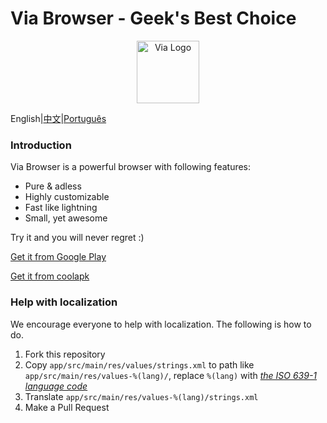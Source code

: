 # Via Browser - Geek's Best Choice

<div align="center"><img src="http://viayoo.com/en/images/logo.png" alt="Via Logo" height="100"/></div>

English|[中文](https://github.com/tuyafeng/Via/blob/master/README_zh_CN.md)|[Português](https://github.com/tuyafeng/Via/blob/master/README_pt_BR.md)

### Introduction

Via Browser is a powerful browser with following features:

- Pure & adless
- Highly customizable
- Fast like lightning
- Small, yet awesome

Try it and you will never regret :)

[Get it from Google Play](https://play.google.com/store/apps/details?id=mark.via.gp)

[Get it from coolapk](https://www.coolapk.com/apk/mark.via)

### Help with localization

We encourage everyone to help with localization. The following is how to do.

1. Fork this repository
2. Copy `app/src/main/res/values/strings.xml` to path like `app/src/main/res/values-%(lang)/`, replace `%(lang)` with [*the ISO 639-1 language code*](http://www.loc.gov/standards/iso639-2/php/code_list.php)
3. Translate `app/src/main/res/values-%(lang)/strings.xml`
4. Make a Pull Request